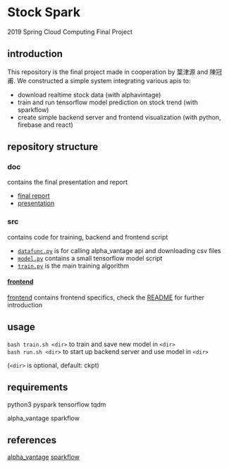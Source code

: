 # Stock Spark

2019 Spring Cloud Computing Final Project

## introduction

This repository is the final project made in cooperation by 葉津源 and 陳冠甫.
We constructed a simple system integrating various apis to:
* download realtime stock data (with alphavintage)
* train and run tensorflow model prediction on stock trend (with sparkflow)
* create simple backend server and frontend visualization (with python, firebase and react)


## repository structure

### doc
contains the final presentation and report 
*   [final report](doc/Final_Project_Report.pdf) 
*   [presentation](doc/presentation.pdf)  

### src
contains code for training, backend and frontend script
* [`datafunc.py`](src/datafunc.py) is for calling alpha_vantage api and downloading csv files
* [`model.py`](src/model.py) contains a small tensorflow model script
* [`train.py`](src/train.py) is the main training algorithm

#### [frontend](src/frontend)
[frontend](src/frontend) contains frontend specifics, check the [README](src/frontend/) for further introduction

## usage

`bash train.sh <dir>` to train and save new model in `<dir>`      
`bash run.sh <dir>` to start up backend server and use model in `<dir>`    
  
(`<dir>` is optional, default: ckpt)  

## requirements

python3
pyspark
tensorflow
tqdm

alpha_vantage
sparkflow

## references
[alpha_vantage](https://www.alphavantage.co/)
[sparkflow](https://github.com/lifeomic/sparkflow)